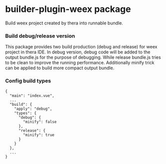 # builder-plugin-weex package

Build weex project created by thera into runnable bundle.

### Build debug/release version

This package provides two build production (debug and release) for weex project in thera IDE. In debug version, debug code will be added to the output bundle.js for the purpose of debugging. While release bundle.js tries to be clean to improve the running performance. Additionally minify trick can be applied to build more compact output bundle.

### Config build types

```
{
  "main": "index.vue",
  ...
  "build": {
    "apply": "debug",
    "types": {
      "debug": {
        "minify": false
      },
      "release": {
        "minify": true
      }
    }
  },
  ...
}
```
